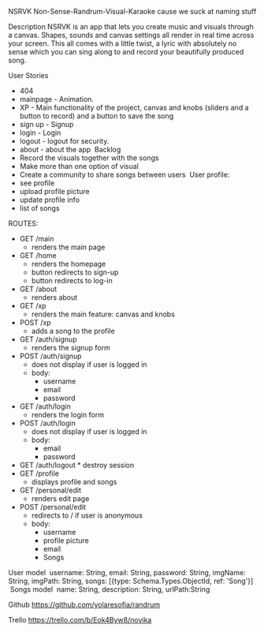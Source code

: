 NSRVK
Non-Sense-Randrum-Visual-Karaoke
cause we suck at naming stuff

Description
NSRVK is an app that lets you create music and visuals through a canvas. Shapes, sounds and canvas settings all render in real time across your screen. This all comes with a little twist, a lyric with absolutely no sense which you can sing along to and record your beautifully produced song.

User Stories
* 404 
* mainpage -  Animation.
* XP - Main functionality of the project, canvas and knobs (sliders and a button to record) and a button to save the song
* sign up - Signup 
* login - Login
* logout - logout for security.
* about - about the app
​
Backlog
* Record the visuals together with the songs
* Make more than one option of visual
* Create a community to share songs between users
​
User profile:
​
* see profile
* upload profile picture
* update profile info
* list of songs
​


ROUTES:
​
* GET /main 
    * renders the main page
* GET /home
    * renders the homepage
    * button redirects to sign-up
    * button redirects to log-in
* GET /about
    * renders about
* GET /xp
    * renders the main feature: canvas and knobs
* POST /xp
    * adds a song to the profile
* GET /auth/signup
    * renders the signup form
* POST /auth/signup
    * does not display if user is logged in
    * body:
        * username
        * email
        * password
* GET /auth/login
    * renders the login form
* POST /auth/login
    * does not display if user is logged in
    * body:
        * email
        * password
* GET /auth/logout
        * destroy session
* GET /profile
    * displays profile and songs
* GET /personal/edit
    * renders edit page
* POST /personal/edit
    * redirects to / if user is anonymous
    * body:
        * username
        * profile picture
        * email
        * Songs

User model
​
username: String,
email: String,
password: String,
imgName: String,
imgPath: String,
songs: [{type: Schema.Types.ObjectId, ref: 'Song'}]
​
​
Songs model
​
name: String,
description: String,
urlPath:String
​


Github
https://github.com/yolaresofia/randrum


Trello
https://trello.com/b/Eok4Byw8/novika
